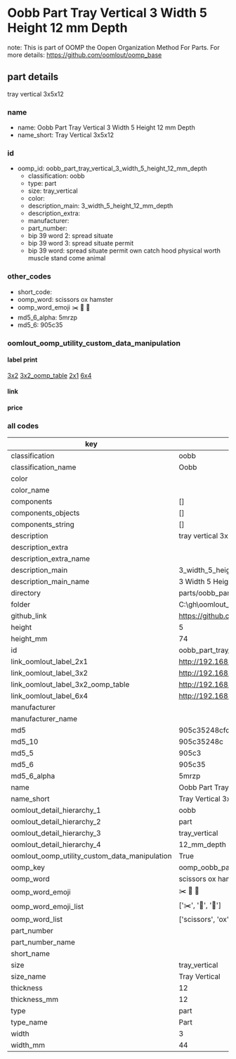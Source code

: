 # Oobb Part Tray Vertical 3 Width 5 Height 12 mm Depth  

note: This is part of OOMP the Oopen Organization Method For Parts. For more details: https://github.com/oomlout/oomp_base

##  part details
  



tray vertical 3x5x12



### name
* name: Oobb Part Tray Vertical 3 Width 5 Height 12 mm Depth
* name_short: Tray Vertical 3x5x12 
### id
* oomp_id: oobb_part_tray_vertical_3_width_5_height_12_mm_depth
  * classification: oobb
  * type: part
  * size: tray_vertical
  * color: 
  * description_main: 3_width_5_height_12_mm_depth
  * description_extra: 
  * manufacturer: 
  * part_number: 
  * bip 39 word 2: spread situate
  * bip 39 word 3: spread situate permit
  * bip 39 word: spread situate permit own catch hood physical worth muscle stand come animal

### other_codes
* short_code: 
* oomp_word: scissors ox hamster
* oomp_word_emoji :scissors: :ox: :hamster:
* md5_6_alpha: 5mrzp
* md5_6: 905c35






### oomlout_oomp_utility_custom_data_manipulation
#### label print
[3x2](http://192.168.1.245:1112/?label=oomp%205mrzp)
[3x2_oomp_table](http://192.168.1.108:1112/?label=oomp%205mrzp)
[2x1](http://192.168.1.242:1112/?label=oomp%205mrzp)
[6x4](http://192.168.1.55:1112/?label=oomp%205mrzp)    

#### link

                              

#### price







### all codes 
| key | value |  
| --- | --- |  
| classification | oobb |  
| classification_name | Oobb |  
| color |  |  
| color_name |  |  
| components | [] |  
| components_objects | [] |  
| components_string | [] |  
| description | tray vertical 3x5x12 |  
| description_extra |  |  
| description_extra_name |  |  
| description_main | 3_width_5_height_12_mm_depth |  
| description_main_name | 3 Width 5 Height 12 mm Depth |  
| directory | parts/oobb_part_tray_vertical_3_width_5_height_12_mm_depth |  
| folder | C:\gh\oomlout_oobb_version_4_generated_parts\parts\oobb_part_tray_vertical_3_width_5_height_12_mm_depth |  
| github_link | https://github.com/oomlout/oomlout_oomp_part_src/tree/main/parts/oobb_part_tray_vertical_3_width_5_height_12_mm_depth |  
| height | 5 |  
| height_mm | 74 |  
| id | oobb_part_tray_vertical_3_width_5_height_12_mm_depth |  
| link_oomlout_label_2x1 | http://192.168.1.242:1112/?label=oomp%205mrzp |  
| link_oomlout_label_3x2 | http://192.168.1.245:1112/?label=oomp%205mrzp |  
| link_oomlout_label_3x2_oomp_table | http://192.168.1.108:1112/?label=oomp%205mrzp |  
| link_oomlout_label_6x4 | http://192.168.1.55:1112/?label=oomp%205mrzp |  
| manufacturer |  |  
| manufacturer_name |  |  
| md5 | 905c35248cfdf47db51209e146726e98 |  
| md5_10 | 905c35248c |  
| md5_5 | 905c3 |  
| md5_6 | 905c35 |  
| md5_6_alpha | 5mrzp |  
| name | Oobb Part Tray Vertical 3 Width 5 Height 12 mm Depth |  
| name_short | Tray Vertical 3x5x12  |  
| oomlout_detail_hierarchy_1 | oobb |  
| oomlout_detail_hierarchy_2 | part |  
| oomlout_detail_hierarchy_3 | tray_vertical |  
| oomlout_detail_hierarchy_4 | 12_mm_depth |  
| oomlout_oomp_utility_custom_data_manipulation | True |  
| oomp_key | oomp_oobb_part_tray_vertical_3_width_5_height_12_mm_depth |  
| oomp_word | scissors ox hamster |  
| oomp_word_emoji | :scissors: :ox: :hamster: |  
| oomp_word_emoji_list | [':scissors:', ':ox:', ':hamster:'] |  
| oomp_word_list | ['scissors', 'ox', 'hamster'] |  
| part_number |  |  
| part_number_name |  |  
| short_name |  |  
| size | tray_vertical |  
| size_name | Tray Vertical |  
| thickness | 12 |  
| thickness_mm | 12 |  
| type | part |  
| type_name | Part |  
| width | 3 |  
| width_mm | 44 |  
